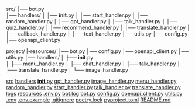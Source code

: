 







src/
│── bot.py             
│── handlers/
│   │── __init__.py
│   │── start_handler.py
│   │── random_handler.py
│   │── gpt_handler.py
│   │── talk_handler.py
│   │── quiz_handler.py
│   │── recommend_handler.py
│   │── translate_handler.py
│   │── callback_handler.py
│   │── text_handler.py
│── utils.py
│── config.py
│── openapi_client.py



project/
|-resources/
        │── bot.py
        │── config.py
        │── openapi_client.py
        │── utils.py
│── handlers/
│     ├── __init__.py   
│     ├── menu_handler.py
│     ├── chat_handler.py
│     ├── talk_handler.py
│     ├── translate_handler.py
│     └── image_handler.py


[]()
[src](src)
[handlers](src/handlers)
[__init__.py](src/handlers/__init__.py)
[gpt_handler.py](src/handlers/gpt_handler.py)
[image_handler.py](src/handlers/image_handler.py)
[menu_handler.py](src/handlers/menu_handler.py)
[random_handler.py](src/handlers/random_handler.py)
[start_handler.py](src/handlers/start_handler.py)
[talk_handler.py](src/handlers/talk_handler.py)
[translate_handler.py](src/handlers/translate_handler.py)
[logs](src/logs)
[resources](src/resources)
[.env.py](src/.env.py)
[bot.log](src/bot.log)
[bot.py](src/bot.py)
[config.py](src/config.py)
[openapi_client.py](src/openapi_client.py)
[utils.py](src/utils.py)
[.env](.env)
[.env.example](.env.example)
[.gitignore](.gitignore)
[poetry.lock](poetry.lock)
[pyproject.toml](pyproject.toml)
[README.md](README.md)